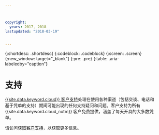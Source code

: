 ```yaml
---



copyright:
  years: 2017, 2018
lastupdated: "2018-03-19"


---
```


{:shortdesc: .shortdesc}
{:codeblock: .codeblock}
{:screen: .screen}
{:new_window: target="_blank"}
{:pre: .pre}
{:table: .aria-labeledby="caption"}

# 支持

[{{site.data.keyword.cloud}} 客户支持](https://console.bluemix.net/docs/get-support/howtogetsupport.html#getting-customer-support)处理在使用各种渠道（包括交谈、电话和基于凭单的支持）期间可能出现的任何支持疑问和问题。客户支持为所有 {{site.data.keyword.cloud_notm}} 客户免费提供，涵盖了每天开具的大多数凭单。

请访问[获取客户支持](https://console.bluemix.net/docs/get-support/howtogetsupport.html#getting-customer-support)，以获取更多信息。
